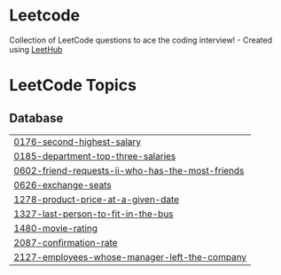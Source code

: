 # Leetcode
Collection of LeetCode questions to ace the coding interview! - Created using [LeetHub](https://github.com/QasimWani/LeetHub)

<!---LeetCode Topics Start-->
# LeetCode Topics
## Database
|  |
| ------- |
| [0176-second-highest-salary](https://github.com/kunal1406/Leetcode/tree/master/0176-second-highest-salary) |
| [0185-department-top-three-salaries](https://github.com/kunal1406/Leetcode/tree/master/0185-department-top-three-salaries) |
| [0602-friend-requests-ii-who-has-the-most-friends](https://github.com/kunal1406/Leetcode/tree/master/0602-friend-requests-ii-who-has-the-most-friends) |
| [0626-exchange-seats](https://github.com/kunal1406/Leetcode/tree/master/0626-exchange-seats) |
| [1278-product-price-at-a-given-date](https://github.com/kunal1406/Leetcode/tree/master/1278-product-price-at-a-given-date) |
| [1327-last-person-to-fit-in-the-bus](https://github.com/kunal1406/Leetcode/tree/master/1327-last-person-to-fit-in-the-bus) |
| [1480-movie-rating](https://github.com/kunal1406/Leetcode/tree/master/1480-movie-rating) |
| [2087-confirmation-rate](https://github.com/kunal1406/Leetcode/tree/master/2087-confirmation-rate) |
| [2127-employees-whose-manager-left-the-company](https://github.com/kunal1406/Leetcode/tree/master/2127-employees-whose-manager-left-the-company) |
<!---LeetCode Topics End-->